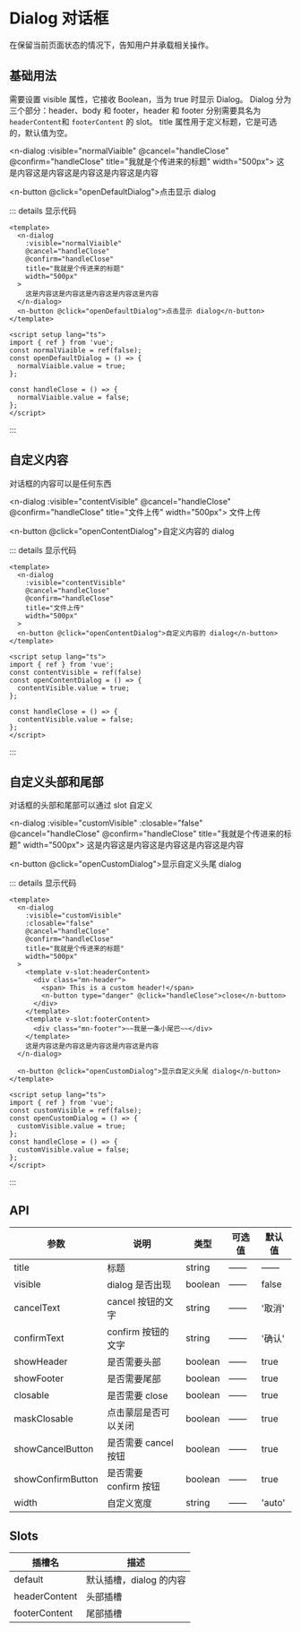 # Dialog 对话框

在保留当前页面状态的情况下，告知用户并承载相关操作。

## 基础用法

需要设置 visible 属性，它接收 Boolean，当为 true 时显示 Dialog。 Dialog 分为三个部分：header、body 和 footer，header 和 footer 分别需要具名为`headerContent`和 `footerContent` 的 slot。 title 属性用于定义标题，它是可选的，默认值为空。

<n-dialog :visible="normalViaible" @cancel="handleClose" @confirm="handleClose" title="我就是个传进来的标题" width="500px">
这是内容这是内容这是内容这是内容这是内容
</n-dialog>

<n-button @click="openDefaultDialog">点击显示 dialog</n-button>

::: details 显示代码

```vue
<template>
  <n-dialog
    :visible="normalViaible"
    @cancel="handleClose"
    @confirm="handleClose"
    title="我就是个传进来的标题"
    width="500px"
  >
    这是内容这是内容这是内容这是内容这是内容
  </n-dialog>
  <n-button @click="openDefaultDialog">点击显示 dialog</n-button>
</template>

<script setup lang="ts">
import { ref } from 'vue';
const normalViaible = ref(false);
const openDefaultDialog = () => {
  normalViaible.value = true;
};

const handleClose = () => {
  normalViaible.value = false;
};
</script>
```

:::

## 自定义内容

对话框的内容可以是任何东西

<n-dialog :visible="contentVisible" @cancel="handleClose" @confirm="handleClose" title="文件上传" width="500px">
<n-upload  drag>
<n-button type="primary" size="small">文件上传</n-button>
</n-upload>
</n-dialog>

<n-button @click="openContentDialog">自定义内容的 dialog</n-button>

::: details 显示代码

```vue
<template>
  <n-dialog
    :visible="contentVisible"
    @cancel="handleClose"
    @confirm="handleClose"
    title="文件上传"
    width="500px"
  >
  <n-button @click="openContentDialog">自定义内容的 dialog</n-button>
</template>

<script setup lang="ts">
import { ref } from 'vue';
const contentVisible = ref(false)
const openContentDialog = () => {
  contentVisible.value = true;
};

const handleClose = () => {
  contentVisible.value = false;
};
</script>
```

:::

## 自定义头部和尾部

对话框的头部和尾部可以通过 slot 自定义

<n-dialog :visible="customVisible" :closable="false" @cancel="handleClose" @confirm="handleClose" title="我就是个传进来的标题" width="500px">
<template v-slot:headerContent>

<div class="mn-header">
<span> This is a custom header!</span>
   <n-button type="danger" @click="handleClose">close</n-button>
</div>
</template>
<template v-slot:footerContent>
<div class="mn-footer">
~~我是一条小尾巴~~
</div>
</template>
这是内容这是内容这是内容这是内容这是内容
</n-dialog>

<n-button @click="openCustomDialog">显示自定义头尾 dialog</n-button>

::: details 显示代码

```vue
<template>
  <n-dialog
    :visible="customVisible"
    :closable="false"
    @cancel="handleClose"
    @confirm="handleClose"
    title="我就是个传进来的标题"
    width="500px"
  >
    <template v-slot:headerContent>
      <div class="mn-header">
        <span> This is a custom header!</span>
        <n-button type="danger" @click="handleClose">close</n-button>
      </div>
    </template>
    <template v-slot:footerContent>
      <div class="mn-footer">~~我是一条小尾巴~~</div>
    </template>
    这是内容这是内容这是内容这是内容这是内容
  </n-dialog>

  <n-button @click="openCustomDialog">显示自定义头尾 dialog</n-button>
</template>

<script setup lang="ts">
import { ref } from 'vue';
const customVisible = ref(false);
const openCustomDialog = () => {
  customVisible.value = true;
};
const handleClose = () => {
  customVisible.value = false;
};
</script>
```

:::

## API

| 参数              | 说明                  | 类型    | 可选值 | 默认值 |
| ----------------- | --------------------- | ------- | ------ | ------ |
| title             | 标题                  | string  | ——     | ——     |
| visible           | dialog 是否出现       | boolean | ——     | false  |
| cancelText        | cancel 按钮的文字     | string  | ——     | '取消' |
| confirmText       | confirm 按钮的文字    | string  | ——     | '确认' |
| showHeader        | 是否需要头部          | boolean | ——     | true   |
| showFooter        | 是否需要尾部          | boolean | ——     | true   |
| closable          | 是否需要 close        | boolean | ——     | true   |
| maskClosable      | 点击蒙层是否可以关闭  | boolean | ——     | true   |
| showCancelButton  | 是否需要 cancel 按钮  | boolean | ——     | true   |
| showConfirmButton | 是否需要 confirm 按钮 | boolean | ——     | true   |
| width             | 自定义宽度            | string  | ——     | 'auto' |

## Slots

| 插槽名        | 描述                    |
| ------------- | ----------------------- |
| default       | 默认插槽，dialog 的内容 |
| headerContent | 头部插槽                |
| footerContent | 尾部插槽                |

<script setup lang="ts">
  import { ref } from "vue";

  const normalViaible = ref(false);
  const contentVisible = ref(false)
  const customVisible = ref(false)

  const openDefaultDialog = () => {
    normalViaible.value = true;
  };
  const openContentDialog=()=>{
    contentVisible.value = true
  }
  const openCustomDialog=()=>{
    customVisible.value = true
  }
  const handleClose = () => {
    normalViaible.value = false
    contentVisible.value = false
    customVisible.value = false
  };
</script>
<style scope>
  .mn-header{
    width: 100%;
    display: flex;
    justifn-content: space-between;
    align-items: center;
    font-size:20px;
    font-weight:'bold';
  }
  .mn-footer{
    padding:20px;
    text-align:center;
  }
</style>
